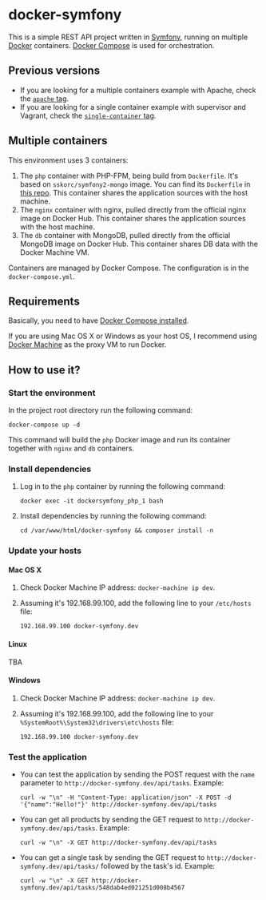 # docker-symfony

This is a simple REST API project written in [Symfony](http://symfony.com/), running on multiple
[Docker](http://www.docker.com/) containers. [Docker Compose](http://docs.docker.com/compose/)
is used for orchestration.

## Previous versions
- If you are looking for a multiple containers example with Apache,
check the [`apache` tag](https://github.com/sskorc/docker-symfony/tree/apache).
- If you are looking for a single container example with supervisor and Vagrant,
check the [`single-container` tag](https://github.com/sskorc/docker-symfony/tree/single-container).

## Multiple containers

This environment uses 3 containers:

1. The `php` container with PHP-FPM, being build from `Dockerfile`. It's based on `sskorc/symfony2-mongo` image. You can
find its `Dockerfile` in [this repo](https://github.com/sskorc/symfony2-mongo-dockerimage). This container shares
the application sources with the host machine.
2. The `nginx` container with nginx, pulled directly from the official nginx image on Docker Hub. This container shares
the application sources with the host machine.
3. The `db` container with MongoDB, pulled directly from the official MongoDB image on Docker Hub. This container shares
DB data with the Docker Machine VM.

Containers are managed by Docker Compose. The configuration is in the `docker-compose.yml`.

## Requirements

Basically, you need to have [Docker Compose installed](http://docs.docker.com/compose/#installation-and-set-up).

If you are using Mac OS X or Windows as your host OS, I recommend using [Docker Machine](https://docs.docker.com/machine/)
as the proxy VM to run Docker.

## How to use it?

### Start the environment

In the project root directory run the following command:
```
docker-compose up -d
```

This command will build the `php` Docker image and run its container together with `nginx` and `db` containers.

### Install dependencies

1. Log in to the `php` container by running the following command:
    ```
    docker exec -it dockersymfony_php_1 bash
    ```

2. Install dependencies by running the following command:
    ```
    cd /var/www/html/docker-symfony && composer install -n
    ```

### Update your hosts

#### Mac OS X

1. Check Docker Machine IP address: `docker-machine ip dev`.

2. Assuming it's 192.168.99.100, add the following line to your `/etc/hosts` file:
    ```
    192.168.99.100 docker-symfony.dev
    ```

#### Linux

TBA

#### Windows

1. Check Docker Machine IP address: `docker-machine ip dev`.

2. Assuming it's 192.168.99.100, add the following line to your `%SystemRoot%\System32\drivers\etc\hosts` file:
    ```
    192.168.99.100 docker-symfony.dev
    ```

### Test the application

- You can test the application by sending the POST request with the `name` parameter to `http://docker-symfony.dev/api/tasks`.
Example:
    ```
    curl -w "\n" -H "Content-Type: application/json" -X POST -d '{"name":"Hello!"}' http://docker-symfony.dev/api/tasks
    ```

- You can get all products by sending the GET request to `http://docker-symfony.dev/api/tasks`. Example:
    ```
    curl -w "\n" -X GET http://docker-symfony.dev/api/tasks
    ```

- You can get a single task by sending the GET request to `http://docker-symfony.dev/api/tasks/` followed by the
task's id. Example:
    ```
    curl -w "\n" -X GET http://docker-symfony.dev/api/tasks/548dab4ed021251d008b4567
    ```

